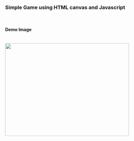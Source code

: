 <h3> Simple Game using HTML canvas and Javascript </h3>
<br>
<h4> Demo Image </h4>
<br>
<img src="game.png"  width="400" height="300">
